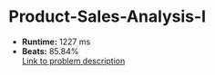 # Product-Sales-Analysis-I
- **Runtime:** 1227 ms
- **Beats:** 85.84%<br>
[Link to problem description](https://leetcode.com/problems/product-sales-analysis-i/description/?envType=study-plan-v2&envId=top-sql-50)
